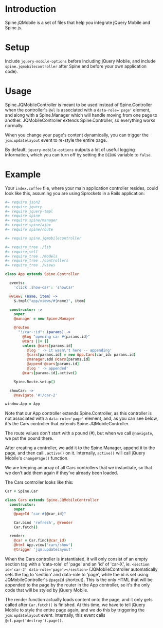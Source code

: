 # Introduction
Spine.jQMobile is a set of files that help you integrate
jQuery Mobile and Spine.js.

# Setup
Include ```jquery-mobile-options``` before including jQuery Mobile,
and include ```spine.jqmobilecontroller``` after Spine and
before your own application code).

# Usage
Spine.JQMobileController is meant to be used instead of Spine.Controller
when the controller's ```@el``` is associated with a ```data-role='page'``` element,
and along with a Spine.Manager which will handle moving from one page to another.
JQMobileController extends Spine.Controller,
so everything works normally.

When you change your page's content dynamically,
you can trigger the ```jqm:updatelayout``` event to re-style the entire page.

By default, ```jquery-mobile-options``` outputs a lot of useful logging information,
which you can turn off by setting the ```DEBUG``` variable to ```false```.

# Example

Your ```index.coffee``` file, where your main application controller resides,
could look like this, assuming you are using Sprockets in a Rails application:

```coffeescript
#= require json2
#= require jquery
#= require jquery-tmpl
#= require spine
#= require spine/manager
#= require spine/ajax
#= require spine/route

#= require spine.jqmobilecontroller

#= require_tree ./lib
#= require_self
#= require_tree ./models
#= require_tree ./controllers
#= require_tree ./views

class App extends Spine.Controller

  events:
    'click .show-car': 'showCar'

  @view: (name, item) ->
    $.tmpl("app/views/#{name}", item)

  constructor: ->
    super
    @manager = new Spine.Manager

    @routes
      "!/car-:id": (params) ->
        @log "opening car #{params.id}"
        @cars ||= []
        unless @cars[params.id]
          @log ' -> it wasn\'t here -- appending'
          @cars[params.id] = new App.Cars(car_id: params.id)
          @manager.add @cars[params.id]
          @append @cars[params.id]
          @log ' -> appended'
        @cars[params.id].active()

    Spine.Route.setup()

  showCar: ->
    @navigate '#!/car-2'

window.App = App
```

Note that our App controller extends Spine.Controller,
as this controller is not associated with a ```data-role='page'``` element,
and, as you can see below, it's the Cars controller that extends Spine.JQMobileController.

The route values don't start with a pound (\#),
but when we call ```@navigate```, we put the pound there.

After creating a controller, we add it to the Spine.Manager,
append it to the page,
and then call ```.active()``` on it.
Internally, ```active()``` will call jQuery Mobile's ```changePage()``` function.

We are keeping an array of all Cars controllers that we instantiate,
so that we don't add them again if they've already been loaded.


The Cars controller looks like this:

```coffeescript
Car = Spine.Car

class Cars extends Spine.JQMobileController
  constructor:
    super
    @pageId "car-#{@car_id}"

    Car.bind 'refresh', @render
    Car.fetch()

  render:
    @car = Car.find(@car_id)
    @html App.view('cars/show')
    @trigger 'jqm:updatelayout'
```

When the Cars controller is instantiated,
it will only consist of an empty section tag with a 'data-role' of 'page'
and an 'id' of 'car-X',
ie. ```<section id='car-2' data-role='page'></section>```
(JQMobileController automatically sets the tag to 'section' and data-role to 'page',
while the id is set using JQMobileController's ```@pageId``` shortcut).
This is the only HTML that will be appended to the page by the router in the App controller,
so it's the only code that will be styled by jQuery Mobile.

The render function actually loads content onto the page,
and it only gets called after ```Car.fetch()``` is finished.
At this time, we have to tell jQuery Mobile to style the entire page again,
and we do this by triggering the ```jqm:updatelayout``` event.
Internally, this event calls ```@el.page('destroy').page()```.
